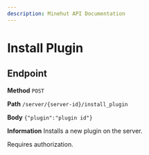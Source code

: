 ```yaml
---
description: Minehut API Documentation
---
```


# Install Plugin

## Endpoint

**Method** `POST`

**Path** `/server/{server-id}/install_plugin`

**Body** `{"plugin":"plugin id"}`

**Information** Installs a new plugin on the server.

Requires authorization.
